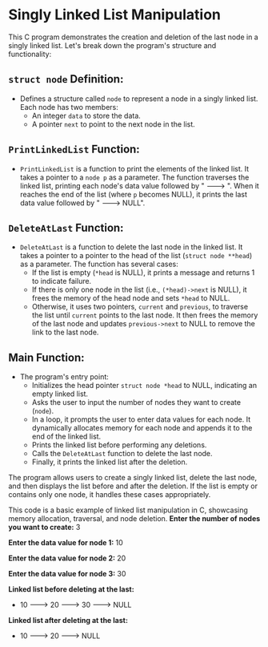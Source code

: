 # Singly Linked List Manipulation

This C program demonstrates the creation and deletion of the last node in a singly linked list. Let's break down the program's structure and functionality:

## `struct node` Definition:

- Defines a structure called `node` to represent a node in a singly linked list. Each node has two members:
  - An integer `data` to store the data.
  - A pointer `next` to point to the next node in the list.

## `PrintLinkedList` Function:

- `PrintLinkedList` is a function to print the elements of the linked list. It takes a pointer to a `node p` as a parameter. The function traverses the linked list, printing each node's data value followed by " ---> ". When it reaches the end of the list (where `p` becomes NULL), it prints the last data value followed by " ---> NULL".

## `DeleteAtLast` Function:

- `DeleteAtLast` is a function to delete the last node in the linked list. It takes a pointer to a pointer to the head of the list (`struct node **head`) as a parameter. The function has several cases:
  - If the list is empty (`*head` is NULL), it prints a message and returns 1 to indicate failure.
  - If there is only one node in the list (i.e., `(*head)->next` is NULL), it frees the memory of the head node and sets `*head` to NULL.
  - Otherwise, it uses two pointers, `current` and `previous`, to traverse the list until `current` points to the last node. It then frees the memory of the last node and updates `previous->next` to NULL to remove the link to the last node.

## Main Function:

- The program's entry point:
  - Initializes the head pointer `struct node *head` to NULL, indicating an empty linked list.
  - Asks the user to input the number of nodes they want to create (`node`).
  - In a loop, it prompts the user to enter data values for each node. It dynamically allocates memory for each node and appends it to the end of the linked list.
  - Prints the linked list before performing any deletions.
  - Calls the `DeleteAtLast` function to delete the last node.
  - Finally, it prints the linked list after the deletion.

The program allows users to create a singly linked list, delete the last node, and then displays the list before and after the deletion. If the list is empty or contains only one node, it handles these cases appropriately.

This code is a basic example of linked list manipulation in C, showcasing memory allocation, traversal, and node deletion.
**Enter the number of nodes you want to create:** 3

**Enter the data value for node 1:** 10

**Enter the data value for node 2:** 20

**Enter the data value for node 3:** 30

**Linked list before deleting at the last:**
- 10 ---> 20 ---> 30 ---> NULL

**Linked list after deleting at the last:**
- 10 ---> 20 ---> NULL
